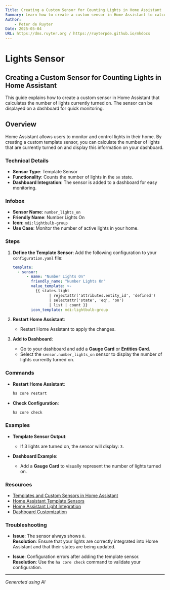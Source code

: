 ```yaml
---
Title: Creating a Custom Sensor for Counting Lights in Home Assistant
Summary: Learn how to create a custom sensor in Home Assistant to calculate the number of lights currently turned on and display it on a dashboard.
Author:
    - Peter de Ruyter
Date: 2025-05-04
URL: https://dms.ruyter.org / https://ruyterpde.github.io/mkdocs
---
```


# Lights Sensor

## Creating a Custom Sensor for Counting Lights in Home Assistant
   This guide explains how to create a custom sensor in Home Assistant that calculates the number of lights currently turned on. The sensor can be displayed on a dashboard for quick monitoring.

## Overview
   Home Assistant allows users to monitor and control lights in their home. By creating a custom template sensor, you can calculate the number of lights that are currently turned on and display this information on your dashboard.

### Technical Details
   - **Sensor Type**: Template Sensor
   - **Functionality**: Counts the number of lights in the `on` state.
   - **Dashboard Integration**: The sensor is added to a dashboard for easy monitoring.

### Infobox
   - **Sensor Name**: `number_lights_on`
   - **Friendly Name**: Number Lights On
   - **Icon**: `mdi:lightbulb-group`
   - **Use Case**: Monitor the number of active lights in your home.

### Steps
   1. **Define the Template Sensor**:
      Add the following configuration to your `configuration.yaml` file:
      ```yaml
      template:
        - sensor:
            - name: "Number Lights On"
              friendly_name: "Number Lights On"
              value_template: >-
                {{ states.light
                      | rejectattr('attributes.entity_id', 'defined')
                      | selectattr('state', 'eq', 'on')
                      | list | count }}
              icon_template: mdi:lightbulb-group
      ```

   2. **Restart Home Assistant**:
      - Restart Home Assistant to apply the changes.

   3. **Add to Dashboard**:
      - Go to your dashboard and add a **Gauge Card** or **Entities Card**.
      - Select the `sensor.number_lights_on` sensor to display the number of lights currently turned on.

### Commands
   - **Restart Home Assistant**:
     ```bash
     ha core restart
     ```
   - **Check Configuration**:
     ```bash
     ha core check
     ```

### Examples
   - **Template Sensor Output**:
     - If 3 lights are turned on, the sensor will display: `3`.

   - **Dashboard Example**:
     - Add a **Gauge Card** to visually represent the number of lights turned on.

### Resources
   - [Templates and Custom Sensors in Home Assistant](https://www.youtube.com/watch?v=cdz32TLu_gw)
   - [Home Assistant Template Sensors](https://www.home-assistant.io/integrations/template/)
   - [Home Assistant Light Integration](https://www.home-assistant.io/integrations/light/)
   - [Dashboard Customization](https://www.home-assistant.io/lovelace/)

### Troubleshooting
   - **Issue**: The sensor always shows `0`.  
     **Resolution**: Ensure that your lights are correctly integrated into Home Assistant and that their states are being updated.

   - **Issue**: Configuration errors after adding the template sensor.  
     **Resolution**: Use the `ha core check` command to validate your configuration.

---

*Generated using AI*